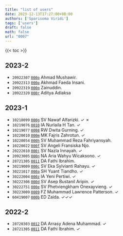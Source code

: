 ```yaml
---
title: "list of users"
date: 2023-12-13T17:27:00+08:00
authors: ['Sparisoma Viridi']
tags: ['users']
draft: false
math: false
url: "0007"
---
```

{{< toc >}}


## 2023-2
+ `20922307` [`000o`](../000o) Ahmad Mushawir.
+ `20922313` [`000p`](../000p) Akhmad Faeda Insani.
+ `20922319` [`000q`](../000q) Zainuddin.
+ `20922320` [`000r`](../000r) Aditya Adiaksa


## 2023-1
+ `10218099` [`000g`](../000g) SV Nawaf Alfarizki. &check; &cross;
+ `10219076` [`0010`](../0010) IA Nurlaila H Tan. &check;
+ `10219077` [`0008`](../0008) RW Dwita Gurning. &check;
+ `10220010` [`000m`](../000m) MK Fajris Zahrotun. &check;
+ `10220054` [`000h`](../000h) SV Muhammad Reza Fahriyansyah.
+ `10220022` [`000f`](../000f) SV Angeli Fransiska Njo.
+ `20222010` [`000j`](../000j) SV Nazla Innayah. &check;
+ `20923005` [`000n`](../000n) NA Aria Wahyu Wicaksono. &check;
+ `28721305` [`0011`](../0011) DA Fathi Ibrahim.
+ `30219009` [`000c`](../000c) SV Eka Sylvianti Rahayu. &check;
+ `30221017` [`000a`](../000a) SH Yuant Tiandho. &check;
+ `30222004` [`000z`](../000z) IA Yeni Pertiwi. &check;
+ `30222306` [`000d`](../000d) SV Asep Bustanil Aripin. &check;
+ `30222751` [`000e`](../000e) SV Phetviengkham Onexayvieng. &check;
+ `30223009` [`0009`](../0009) FZ Muhammad Lawrence Patterson. &check;
+ `60419007` [`000b`](../000b) ED Zaida. &check;&check;&check;


## 2022-2
+ `28720303` [`0012`](../0012) DA Arrasy Adena Muhammad. &check;
+ `28721305` [`0011`](../0011) DA Fathi Ibrahim. &check;
